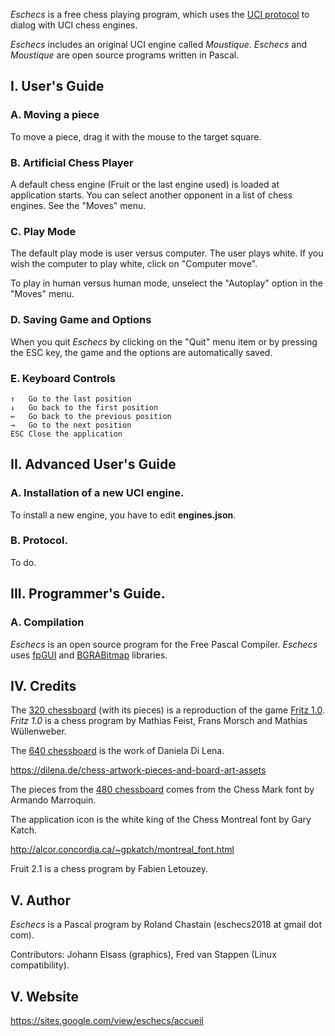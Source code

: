 
*Eschecs* is a free chess playing program, which uses the [UCI protocol](http://www.shredderchess.com/chess-info/features/uci-universal-chess-interface.html) to dialog with UCI chess engines.

*Eschecs* includes an original UCI engine called *Moustique*. *Eschecs* and *Moustique* are open source programs written in Pascal.

## I. User's Guide

### A. Moving a piece

To move a piece, drag it with the mouse to the target square.

### B. Artificial Chess Player

A default chess engine (Fruit or the last engine used) is loaded at application starts. You can select another opponent in a list of chess engines. See the "Moves" menu.

### C. Play Mode

The default play mode is user versus computer. The user plays white. If you wish the computer to play white, click on "Computer move".

To play in human versus human mode, unselect the "Autoplay" option in the "Moves" menu. 

### D. Saving Game and Options

When you quit *Eschecs* by clicking on the "Quit" menu item or by pressing the ESC key, the game and the options are automatically saved.

### E. Keyboard Controls

    ↑   Go to the last position
    ↓   Go back to the first position
    ←   Go back to the previous position
    →   Go to the next position
    ESC Close the application

## II. Advanced User's Guide

### A. Installation of a new UCI engine.

To install a new engine, you have to edit **engines.json**.

### B. Protocol.

To do.

## III. Programmer's Guide.

### A. Compilation

*Eschecs* is an open source program for the Free Pascal Compiler. *Eschecs* uses [fpGUI][1] and [BGRABitmap][2] libraries.

## IV. Credits

The [320 chessboard](https://raw.githubusercontent.com/rchastain/eschecs/master/styles/0.png) (with its pieces) is a reproduction of the game [Fritz 1.0]. *Fritz 1.0* is a chess program by Mathias Feist, Frans Morsch and Mathias Wüllenweber.

The [640 chessboard](https://raw.githubusercontent.com/rchastain/eschecs/master/styles/4.png) is the work of Daniela Di Lena.

<https://dilena.de/chess-artwork-pieces-and-board-art-assets>

The pieces from the [480 chessboard](https://raw.githubusercontent.com/rchastain/eschecs/master/styles/3.png) comes from the Chess Mark font by Armando Marroquin.

The application icon is the white king of the Chess Montreal font by Gary Katch.

<http://alcor.concordia.ca/~gpkatch/montreal_font.html>

Fruit 2.1 is a chess program by Fabien Letouzey.

## V. Author

*Eschecs* is a Pascal program by Roland Chastain (eschecs2018 at gmail dot com).

Contributors: Johann Elsass (graphics), Fred van Stappen (Linux compatibility).

## V. Website

<https://sites.google.com/view/eschecs/accueil> 

[1]: https://github.com/graemeg/fpGUI 
[2]: https://github.com/bgrabitmap/bgrabitmap
[Fritz 1.0]: http://www.top-5000.nl/cp.htm

